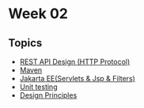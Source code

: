 # Week 02

## Topics
- [REST API Design (HTTP Protocol)](./REST%20API%20Design(HTTP)#readme)
- [Maven](./Maven#readme)
- [Jakarta EE(Servlets & Jsp & Filters)](./Jakarta%20EE#readme)
- [Unit testing](./unit-testing#readme)
- [Design Principles](./design-principles#readme)